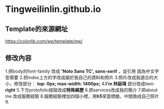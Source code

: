 # Tingweilinlin.github.io
## Template的來源網址
https://colorlib.com/wp/template/me/
## 修改內容
1.把body的font-family 改成 **'Noto Sans TC', sans-serif** ，並引用 **<link href="https://fonts.googleapis.com/css?family=Noto+Sans+TC&display=swap" rel="stylesheet">** 因為中文字型需要
2.把index上方的字改成屬於我自己的資料和照片
3.照片改成我適合的大小，修改部分： **top: 0px; max-width: 1400px;**
4.**I'm 林庭瑋** 部分改成text-**right**
5.下方protofolio按鈕改成**特殊經歷**
6.把services改成我的簡介
7.把about me 改成服務經驗
8.服務經驗裡加四個小標，用**h5**來當標題，中間換成自己照片
9.
